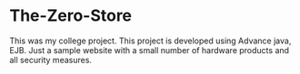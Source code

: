 # The-Zero-Store

This was my college project. This project is developed using Advance java, EJB. Just a sample website with a small number of hardware products and all security measures.
